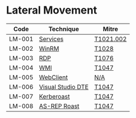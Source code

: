 # Lateral Movement

|Code     |Technique               |Mitre     |
|---------|------------------------|----------|
|LM-001   |[Services](https://pentestlab.blog/2020/07/21/lateral-movement-services/)|[T1021.002](https://attack.mitre.org/techniques/T1021/002/)|
|LM-002   |[WinRM](https://pentestlab.blog/2018/05/15/lateral-movement-winrm/)|[T1028](https://attack.mitre.org/techniques/T1028/)|
|LM-003   |[RDP](https://pentestlab.blog/2018/04/24/lateral-movement-rdp/)|[T1076](https://attack.mitre.org/techniques/T1076/)|
|LM-004   |[WMI]()|[T1047](https://attack.mitre.org/techniques/T1047/)|
|LM-005   |[WebClient](https://pentestlab.blog/2021/10/20/lateral-movement-webclient/)|[N/A](https://attack.mitre.org)|
|LM-006   |[Visual Studio DTE]()|[T1047](https://attack.mitre.org/techniques/T1047/)|
|LM-007   |[Kerberoast](https://pentestlab.blog/2018/06/12/kerberoast/)|[T1047](https://attack.mitre.org/techniques/T1047/)|
|LM-008   |[AS-REP Roast]()|[T1047](https://attack.mitre.org/techniques/T1047/)|
